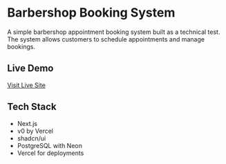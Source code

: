 # Barbershop Booking System

A simple barbershop appointment booking system built as a technical test. The system allows customers to schedule appointments and manage bookings.

## Live Demo
[Visit Live Site](https://dobde854num9b6rg4s7zi3eihg6kukjv.vercel.app/)

## Tech Stack
- Next.js
- v0 by Vercel
- shadcn/ui 
- PostgreSQL with Neon
- Vercel for deployments

